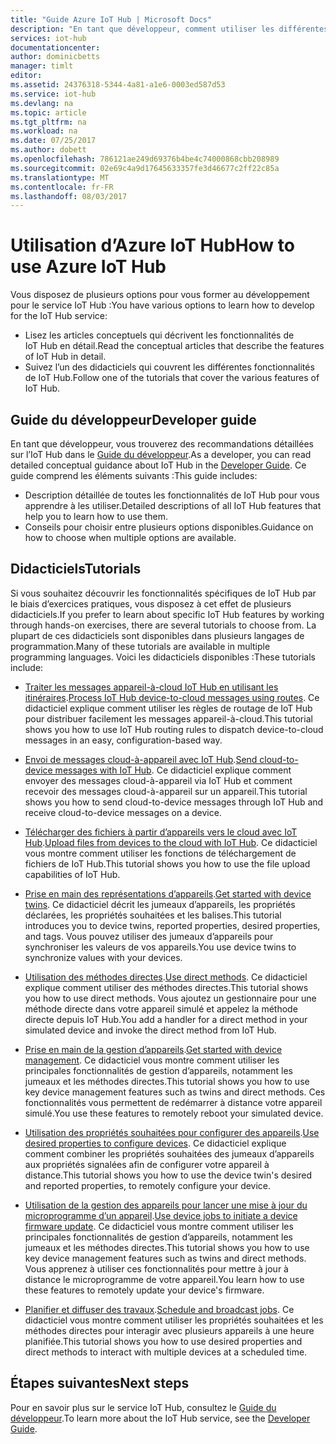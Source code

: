 ```yaml
---
title: "Guide Azure IoT Hub | Microsoft Docs"
description: "En tant que développeur, comment utiliser les différentes fonctionnalités IoT Hub ?"
services: iot-hub
documentationcenter: 
author: dominicbetts
manager: timlt
editor: 
ms.assetid: 24376318-5344-4a81-a1e6-0003ed587d53
ms.service: iot-hub
ms.devlang: na
ms.topic: article
ms.tgt_pltfrm: na
ms.workload: na
ms.date: 07/25/2017
ms.author: dobett
ms.openlocfilehash: 786121ae249d69376b4be4c74000868cbb208989
ms.sourcegitcommit: 02e69c4a9d17645633357fe3d46677c2ff22c85a
ms.translationtype: MT
ms.contentlocale: fr-FR
ms.lasthandoff: 08/03/2017
---
```

# <a name="how-to-use-azure-iot-hub"></a><span data-ttu-id="8691e-103">Utilisation d’Azure IoT Hub</span><span class="sxs-lookup"><span data-stu-id="8691e-103">How to use Azure IoT Hub</span></span>

<span data-ttu-id="8691e-104">Vous disposez de plusieurs options pour vous former au développement pour le service IoT Hub :</span><span class="sxs-lookup"><span data-stu-id="8691e-104">You have various options to learn how to develop for the IoT Hub service:</span></span>

* <span data-ttu-id="8691e-105">Lisez les articles conceptuels qui décrivent les fonctionnalités de IoT Hub en détail.</span><span class="sxs-lookup"><span data-stu-id="8691e-105">Read the conceptual articles that describe the features of IoT Hub in detail.</span></span>
* <span data-ttu-id="8691e-106">Suivez l’un des didacticiels qui couvrent les différentes fonctionnalités de IoT Hub.</span><span class="sxs-lookup"><span data-stu-id="8691e-106">Follow one of the tutorials that cover the various features of IoT Hub.</span></span>

## <a name="developer-guide"></a><span data-ttu-id="8691e-107">Guide du développeur</span><span class="sxs-lookup"><span data-stu-id="8691e-107">Developer guide</span></span>

<span data-ttu-id="8691e-108">En tant que développeur, vous trouverez des recommandations détaillées sur l’IoT Hub dans le [Guide du développeur][lnk-devguide].</span><span class="sxs-lookup"><span data-stu-id="8691e-108">As a developer, you can read detailed conceptual guidance about IoT Hub in the [Developer Guide][lnk-devguide].</span></span> <span data-ttu-id="8691e-109">Ce guide comprend les éléments suivants :</span><span class="sxs-lookup"><span data-stu-id="8691e-109">This guide includes:</span></span>

* <span data-ttu-id="8691e-110">Description détaillée de toutes les fonctionnalités de IoT Hub pour vous apprendre à les utiliser.</span><span class="sxs-lookup"><span data-stu-id="8691e-110">Detailed descriptions of all IoT Hub features that help you to learn how to use them.</span></span>
* <span data-ttu-id="8691e-111">Conseils pour choisir entre plusieurs options disponibles.</span><span class="sxs-lookup"><span data-stu-id="8691e-111">Guidance on how to choose when multiple options are available.</span></span>

## <a name="tutorials"></a><span data-ttu-id="8691e-112">Didacticiels</span><span class="sxs-lookup"><span data-stu-id="8691e-112">Tutorials</span></span>

<span data-ttu-id="8691e-113">Si vous souhaitez découvrir les fonctionnalités spécifiques de IoT Hub par le biais d’exercices pratiques, vous disposez à cet effet de plusieurs didacticiels.</span><span class="sxs-lookup"><span data-stu-id="8691e-113">If you prefer to learn about specific IoT Hub features by working through hands-on exercises, there are several tutorials to choose from.</span></span> <span data-ttu-id="8691e-114">La plupart de ces didacticiels sont disponibles dans plusieurs langages de programmation.</span><span class="sxs-lookup"><span data-stu-id="8691e-114">Many of these tutorials are available in multiple programming languages.</span></span> <span data-ttu-id="8691e-115">Voici les didacticiels disponibles :</span><span class="sxs-lookup"><span data-stu-id="8691e-115">These tutorials include:</span></span>

- <span data-ttu-id="8691e-116">[Traiter les messages appareil-à-cloud IoT Hub en utilisant les itinéraires][lnk-routes-tutorial].</span><span class="sxs-lookup"><span data-stu-id="8691e-116">[Process IoT Hub device-to-cloud messages using routes][lnk-routes-tutorial].</span></span> <span data-ttu-id="8691e-117">Ce didacticiel explique comment utiliser les règles de routage de IoT Hub pour distribuer facilement les messages appareil-à-cloud.</span><span class="sxs-lookup"><span data-stu-id="8691e-117">This tutorial shows you how to use IoT Hub routing rules to dispatch device-to-cloud messages in an easy, configuration-based way.</span></span>

- <span data-ttu-id="8691e-118">[Envoi de messages cloud-à-appareil avec IoT Hub][lnk-c2d-tutorial].</span><span class="sxs-lookup"><span data-stu-id="8691e-118">[Send cloud-to-device messages with IoT Hub][lnk-c2d-tutorial].</span></span> <span data-ttu-id="8691e-119">Ce didacticiel explique comment envoyer des messages cloud-à-appareil via IoT Hub et comment recevoir des messages cloud-à-appareil sur un appareil.</span><span class="sxs-lookup"><span data-stu-id="8691e-119">This tutorial shows you how to send cloud-to-device messages through IoT Hub and receive cloud-to-device messages on a device.</span></span>

- <span data-ttu-id="8691e-120">[Télécharger des fichiers à partir d’appareils vers le cloud avec IoT Hub][lnk-upload-tutorial].</span><span class="sxs-lookup"><span data-stu-id="8691e-120">[Upload files from devices to the cloud with IoT Hub][lnk-upload-tutorial].</span></span> <span data-ttu-id="8691e-121">Ce didacticiel vous montre comment utiliser les fonctions de téléchargement de fichiers de IoT Hub.</span><span class="sxs-lookup"><span data-stu-id="8691e-121">This tutorial shows you how to use the file upload capabilities of IoT Hub.</span></span>

- <span data-ttu-id="8691e-122">[Prise en main des représentations d’appareils][lnk-twin-tutorial].</span><span class="sxs-lookup"><span data-stu-id="8691e-122">[Get started with device twins][lnk-twin-tutorial].</span></span> <span data-ttu-id="8691e-123">Ce didacticiel décrit les jumeaux d’appareils, les propriétés déclarées, les propriétés souhaitées et les balises.</span><span class="sxs-lookup"><span data-stu-id="8691e-123">This tutorial introduces you to device twins, reported properties, desired properties, and tags.</span></span> <span data-ttu-id="8691e-124">Vous pouvez utiliser des jumeaux d’appareils pour synchroniser les valeurs de vos appareils.</span><span class="sxs-lookup"><span data-stu-id="8691e-124">You use device twins to synchronize values with your devices.</span></span>

- <span data-ttu-id="8691e-125">[Utilisation des méthodes directes][lnk-methods-tutorial].</span><span class="sxs-lookup"><span data-stu-id="8691e-125">[Use direct methods][lnk-methods-tutorial].</span></span> <span data-ttu-id="8691e-126">Ce didacticiel explique comment utiliser des méthodes directes.</span><span class="sxs-lookup"><span data-stu-id="8691e-126">This tutorial shows you how to use direct methods.</span></span> <span data-ttu-id="8691e-127">Vous ajoutez un gestionnaire pour une méthode directe dans votre appareil simulé et appelez la méthode directe depuis IoT Hub.</span><span class="sxs-lookup"><span data-stu-id="8691e-127">You add a handler for a direct method in your simulated device and invoke the direct method from IoT Hub.</span></span>

- <span data-ttu-id="8691e-128">[Prise en main de la gestion d’appareils][lnk-dm-tutorial].</span><span class="sxs-lookup"><span data-stu-id="8691e-128">[Get started with device management][lnk-dm-tutorial].</span></span> <span data-ttu-id="8691e-129">Ce didacticiel vous montre comment utiliser les principales fonctionnalités de gestion d’appareils, notamment les jumeaux et les méthodes directes.</span><span class="sxs-lookup"><span data-stu-id="8691e-129">This tutorial shows you how to use key device management features such as twins and direct methods.</span></span> <span data-ttu-id="8691e-130">Ces fonctionnalités vous permettent de redémarrer à distance votre appareil simulé.</span><span class="sxs-lookup"><span data-stu-id="8691e-130">You use these features to remotely reboot your simulated device.</span></span>

- <span data-ttu-id="8691e-131">[Utilisation des propriétés souhaitées pour configurer des appareils][lnk-properties-tutorial].</span><span class="sxs-lookup"><span data-stu-id="8691e-131">[Use desired properties to configure devices][lnk-properties-tutorial].</span></span> <span data-ttu-id="8691e-132">Ce didacticiel explique comment combiner les propriétés souhaitées des jumeaux d’appareils aux propriétés signalées afin de configurer votre appareil à distance.</span><span class="sxs-lookup"><span data-stu-id="8691e-132">This tutorial shows you how to use the device twin's desired and reported properties, to remotely configure your device.</span></span>

- <span data-ttu-id="8691e-133">[Utilisation de la gestion des appareils pour lancer une mise à jour du microprogramme d’un appareil][lnk-jobs-tutorial].</span><span class="sxs-lookup"><span data-stu-id="8691e-133">[Use device jobs to initiate a device firmware update][lnk-jobs-tutorial].</span></span> <span data-ttu-id="8691e-134">Ce didacticiel vous montre comment utiliser les principales fonctionnalités de gestion d’appareils, notamment les jumeaux et les méthodes directes.</span><span class="sxs-lookup"><span data-stu-id="8691e-134">This tutorial shows you how to use key device management features such as twins and direct methods.</span></span> <span data-ttu-id="8691e-135">Vous apprenez à utiliser ces fonctionnalités pour mettre à jour à distance le microprogramme de votre appareil.</span><span class="sxs-lookup"><span data-stu-id="8691e-135">You learn how to use these features to remotely update your device's firmware.</span></span>

- <span data-ttu-id="8691e-136">[Planifier et diffuser des travaux][lnk-schedule-tutorial].</span><span class="sxs-lookup"><span data-stu-id="8691e-136">[Schedule and broadcast jobs][lnk-schedule-tutorial].</span></span> <span data-ttu-id="8691e-137">Ce didacticiel vous montre comment utiliser les propriétés souhaitées et les méthodes directes pour interagir avec plusieurs appareils à une heure planifiée.</span><span class="sxs-lookup"><span data-stu-id="8691e-137">This tutorial shows you how to use desired properties and direct methods to interact with multiple devices at a scheduled time.</span></span>

## <a name="next-steps"></a><span data-ttu-id="8691e-138">Étapes suivantes</span><span class="sxs-lookup"><span data-stu-id="8691e-138">Next steps</span></span>

<span data-ttu-id="8691e-139">Pour en savoir plus sur le service IoT Hub, consultez le [Guide du développeur][lnk-devguide].</span><span class="sxs-lookup"><span data-stu-id="8691e-139">To learn more about the IoT Hub service, see the [Developer Guide][lnk-devguide].</span></span>

[lnk-devguide]: ./iot-hub-devguide.md
[lnk-routes-tutorial]: ./iot-hub-csharp-csharp-process-d2c.md
[lnk-c2d-tutorial]: ./iot-hub-csharp-csharp-c2d.md
[lnk-upload-tutorial]: ./iot-hub-csharp-csharp-file-upload.md
[lnk-twin-tutorial]: ./iot-hub-node-node-twin-getstarted.md
[lnk-methods-tutorial]: ./iot-hub-node-node-direct-methods.md
[lnk-dm-tutorial]: ./iot-hub-node-node-device-management-get-started.md
[lnk-properties-tutorial]: ./iot-hub-node-node-twin-how-to-configure.md
[lnk-jobs-tutorial]: ./iot-hub-node-node-firmware-update.md
[lnk-schedule-tutorial]: ./iot-hub-node-node-schedule-jobs.md